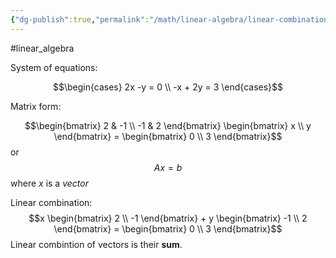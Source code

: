 ```yaml
---
{"dg-publish":true,"permalink":"/math/linear-algebra/linear-combination/","created":"","updated":""}
---
```


#linear_algebra 

System of equations:

$$\begin{cases} 2x -y = 0 \\ -x + 2y = 3 \end{cases}$$

Matrix form:

$$\begin{bmatrix} 2 & -1 \\ -1 & 2 \end{bmatrix} \begin{bmatrix} x  \\ y \end{bmatrix} = \begin{bmatrix} 0 \\ 3 \end{bmatrix}$$
or 
$$ A x = b $$ where $x$ is a *vector*

Linear combination: $$x \begin{bmatrix} 2 \\ -1 \end{bmatrix} + y \begin{bmatrix} -1 \\ 2 \end{bmatrix} = \begin{bmatrix} 0 \\ 3 \end{bmatrix}$$
Linear combintion of vectors is their **sum**.
